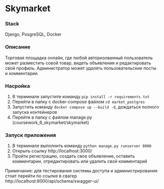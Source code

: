 # **Skymarket** 

### Stack

Django, PosgreSQL, Docker

### **Описание**
Торговая площадка онлайн, где любой авторизованный пользователь может разместить совой товар, видеть объявления и редактировать свой профиль. Администратор может удалять пользовательские посты и комментарии.

### **Насройка**
1. В терминале запустите команду `pip install -r requirements.txt`
2. Перейти в папку с docker-compose файлом `cd market_postgres`
3. Запустить команду `docker compose up --build -d`, дождаться полного запуска контейнеров
4. Перейти в папку с файлом manage.py (coursework_6_skymarket/skymarket)

### **Запуск приложения**
1. В терминале выполнить команду `python manage.py runserver 8000`
2. Открыть ссылку http://localhost:3000/
3. Пройти регистрацию, создать свое объявление, оставить комментарии, отредактировать или удалить свой комментарий

Примечание: для тестирования системы доступа и администрирования стоит перейти по ссылке в свагер http://localhost:8000/api/schema/swagger-ui/



